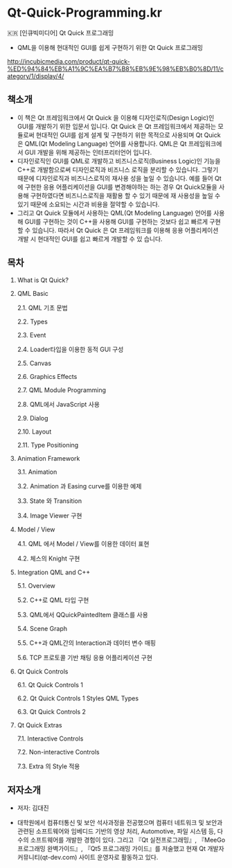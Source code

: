 # Qt-Quick-Programming.kr
:kr: [인큐빅미디어] Qt Quick 프로그래밍

- QML을 이용해 현대적인 GUI를 쉽게 구현하기 위한 Qt Quick 프로그래밍

http://incubicmedia.com/product/qt-quick-%ED%94%84%EB%A1%9C%EA%B7%B8%EB%9E%98%EB%B0%8D/11/category/1/display/4/

## 책소개

- 이 책은 Qt 프레임워크에서 Qt Quick 을 이용해 디자인로직(Design Logic)인 GUI를 개발하기 위한 입문서 입니다. Qt Quick 은 Qt 프레임워크에서 제공하는 모듈로써 현대적인 GUI를 쉽게 설계 및 구현하기 위한 목적으로 사용되며 Qt Quick 은 QML(Qt Modeling Language) 언어를 사용합니다. QML은 Qt 프레임워크에서 GUI 개발을 위해 제공하는 인터프리터언어 입니다.
- 디자인로직인 GUI를 QML로 개발하고 비즈니스로직(Business Logic)인 기능을 C++로 개발함으로써 디자인로직과 비즈니스 로직을 분리할 수 있습니다. 그렇기 때문에 디자인로직과 비즈니스로직의 재사용 성을 높일 수 있습니다. 예를 들어 Qt에 구현한 응용 어플리케이션을 GUI를 변경해야하는 하는 경우 Qt Quick모듈을 사용해 구현하였다면 비즈니스로직을 재활용 할 수 있기 때문에 재 사용성을 높일 수 있기 때문에 소요되는 시간과 비용을 절약할 수 있습니다.
- 그리고 Qt Quick 모듈에서 사용하는 QML(Qt Modeling Language) 언어를 사용해 GUI를 구현하는 것이 C++을 사용해 GUI를 구현하는 것보다 쉽고 빠르게 구현할 수 있습니다. 따라서 Qt Quick 은 Qt 프레임워크를 이용해 응용 어플리케이션 개발 시 현대적인 GUI를 쉽고 빠르게 개발할 수 있 습니다.

## 목차

1. What is Qt Quick?

2. QML Basic

     2.1. QML 기초 문법

     2.2. Types

     2.3. Event

     2.4. Loader타입을 이용한 동적 GUI 구성

     2.5. Canvas

     2.6. Graphics Effects

     2.7. QML Module Programming

     2.8. QML에서 JavaScript 사용

     2.9. Dialog

     2.10. Layout

     2.11. Type Positioning

3. Animation Framework

     3.1. Animation

     3.2. Animation 과 Easing curve를 이용한 예제

     3.3. State 와 Transition

     3.4. Image Viewer 구현

4. Model / View

     4.1. QML 에서 Model / View를 이용한 데이터 표현

     4.2. 체스의 Knight 구현

5. Integration QML and C++

     5.1. Overview

     5.2. C++로 QML 타입 구현

     5.3. QML에서 QQuickPaintedItem 클래스를 사용

     5.4. Scene Graph

     5.5. C++과 QML간의 Interaction과 데이터 변수 매핑

     5.6. TCP 프로토콜 기반 채팅 응용 어플리케이션 구현

6. Qt Quick Controls

     6.1. Qt Quick Controls 1

     6.2. Qt Quick Controls 1 Styles QML Types

     6.3. Qt Quick Controls 2

7. Qt Quick Extras

     7.1. Interactive Controls

     7.2. Non-interactive Controls

     7.3. Extra 의 Style 적용 


## 저자소개

- 저자: 김대진

- 대학원에서 컴퓨터통신 및 보안 석사과정을 전공했으며 컴퓨터 네트워크 및 보안과 관련된 소프트웨어와 임베디드 기반의 영상 처리, Automotive, 파일 시스템 등, 다수의 소프트웨어를 개발한 경험이 있다. 그리고 『Qt 실전프로그래밍』, 『MeeGo 프로그래밍 완벽가이드』, 『Qt5 프로그래밍 가이드』를 저술했고 현재 Qt 개발자 커뮤니티(qt-dev.com) 사이트 운영자로 활동하고 있다.
